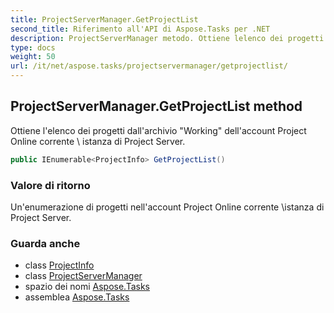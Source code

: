 ```yaml
---
title: ProjectServerManager.GetProjectList
second_title: Riferimento all'API di Aspose.Tasks per .NET
description: ProjectServerManager metodo. Ottiene lelenco dei progetti dallarchivio Working dellaccount Project Online corrente  istanza di Project Server.
type: docs
weight: 50
url: /it/net/aspose.tasks/projectservermanager/getprojectlist/
---
```

## ProjectServerManager.GetProjectList method

Ottiene l'elenco dei progetti dall'archivio "Working" dell'account Project Online corrente \ istanza di Project Server.

```csharp
public IEnumerable<ProjectInfo> GetProjectList()
```

### Valore di ritorno

Un'enumerazione di progetti nell'account Project Online corrente \istanza di Project Server.

### Guarda anche

* class [ProjectInfo](../../projectinfo/)
* class [ProjectServerManager](../)
* spazio dei nomi [Aspose.Tasks](../../projectservermanager/)
* assemblea [Aspose.Tasks](../../../)


